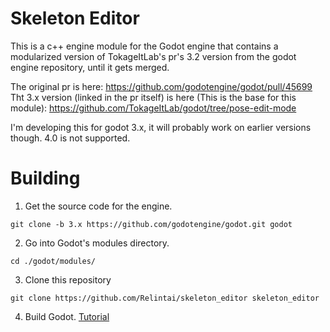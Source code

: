 # Skeleton Editor

This is a c++ engine module for the Godot engine that contains a modularized version of TokageItLab's pr's 3.2 version from the godot engine repository, until it gets merged.

The original pr is here: https://github.com/godotengine/godot/pull/45699
Tht 3.x version (linked in the pr itself) is here  (This is the base for this module): https://github.com/TokageItLab/godot/tree/pose-edit-mode

I'm developing this for godot 3.x, it will probably work on earlier versions though. 4.0 is not supported.

# Building

1. Get the source code for the engine.

```git clone -b 3.x https://github.com/godotengine/godot.git godot```

2. Go into Godot's modules directory.

```
cd ./godot/modules/
```

3. Clone this repository

```
git clone https://github.com/Relintai/skeleton_editor skeleton_editor
```

4. Build Godot. [Tutorial](https://docs.godotengine.org/en/latest/development/compiling/index.html)
